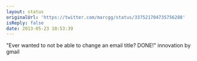 ```yaml
---
layout: status
originalUrl: 'https://twitter.com/marcgg/status/337521704735756288'
isReply: false
date: 2013-05-23 10:53:39
---
```


"Ever wanted to not be able to change an email title? DONE!" innovation by gmail
